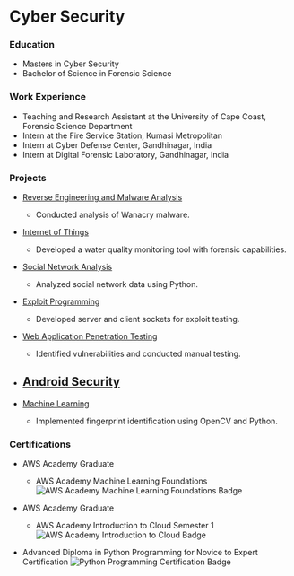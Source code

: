 # Cyber Security

### Education
- Masters in Cyber Security
- Bachelor of Science in Forensic Science

### Work Experience
- Teaching and Research Assistant at the University of Cape Coast, Forensic Science Department
- Intern at the Fire Service Station, Kumasi Metropolitan
- Intern at Cyber Defense Center, Gandhinagar, India
- Intern at Digital Forensic Laboratory, Gandhinagar, India

### Projects
- [Reverse Engineering and Malware Analysis](https://github.com/ewill5/portfolio/files/15243788/reverse_engineering.pdf)
  - Conducted analysis of Wanacry malware.

- [Internet of Things](https://github.com/ewill5/portfolio/files/15243818/IOT.pdf)

  - Developed a water quality monitoring tool with forensic capabilities.

- [Social Network Analysis](https://ewill5.github.io/social_network_project/)
  - Analyzed social network data using Python.

- [Exploit Programming](https://github.com/ewill5/portfolio/files/15243983/SOCKET.PROGRAMMING.pdf)
  - Developed server and client sockets for exploit testing.

- [Web Application Penetration Testing](https://github.com/ewill5/portfolio/files/15243653/web.application.project.pdf)
  - Identified vulnerabilities and conducted manual testing.

- [Android Security](https://github.com/ewill5/portfolio/files/15243801/report.pdf)
  - 

- [Machine Learning](https://ewill5.github.io/Fingerprint-comparison/)
  - Implemented fingerprint identification using OpenCV and Python.

### Certifications
- AWS Academy Graduate
  - AWS Academy Machine Learning Foundations
  ![AWS Academy Machine Learning Foundations Badge](https://github.com/ewill5/portfolio/assets/119075299/e3b0a1d4-3daa-4dae-902b-28d9d6d67bab)

- AWS Academy Graduate
  - AWS Academy Introduction to Cloud Semester 1
  ![AWS Academy Introduction to Cloud Badge](https://github.com/ewill5/portfolio/assets/119075299/48e4c2be-eecf-4f5a-bcb4-e7221f0dd5f7)

- Advanced Diploma in Python Programming for Novice to Expert Certification
  ![Python Programming Certification Badge](https://github.com/ewill5/portfolio/assets/119075299/92a244bd-e8db-470d-9ffe-22abd84d7ff1)
